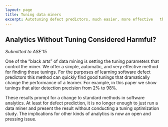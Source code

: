 ```yaml
---
layout: page
title: Tuning data miners
excerpt: Autotuning defect predictors, much easier, more effective   than previously thought.
---
```


## Analytics Without Tuning Considered Harmful?

_Submitted to ASE'15_

One of the “black arts” of data mining is setting the tuning parameters that control the miner. We offer a simple, automatic, and very effective method for finding those tunings. For the purposes of learning software defect predictors this method can quickly find good tunings that dramatically change the performance of a learner. For example, in this paper we show tunings that alter detection precision from 2% to 98%.

These results prompt for a change to standard methods in software analytics. At least for defect prediction, it is no longer enough to just run a data miner and present the result without conducting a tuning optimization study. The implications for other kinds of analytics is now an open and pressing issue.
